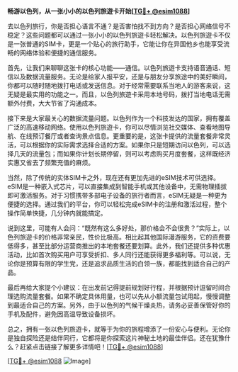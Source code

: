 **畅游以色列，从一张小小的以色列旅遊卡开始[[TG💪+ @esim1088](https://t.me/s/esim1088)]**

去以色列旅行，你是否担心语言不通？是否害怕找不到方向？是否担心网络信号不稳定？这些问题都可以通过一张小小的以色列旅遊卡轻松解决。以色列旅遊卡不仅是一张普通的SIM卡，更是一个贴心的旅行助手，它能让你在异国他乡也能享受流畅的网络体验和便捷的通信服务。

首先，让我们来聊聊这张卡的核心功能——通信。以色列旅遊卡支持语音通话、短信以及数据流量服务。无论是给家人报平安，还是与朋友分享旅途中的美好瞬间，你都可以随时随地拨打电话或发送信息。对于经常需要联系当地人的游客来说，这无疑是最实用的功能之一。而且，以色列旅遊卡采用本地号码，拨打当地电话无需额外付费，大大节省了沟通成本。

接下来是大家最关心的数据流量问题。以色列作为一个科技发达的国家，拥有覆盖广泛的高速移动网络。使用以色列旅遊卡，你可以尽情浏览社交媒体、查看地图导航、在线预订餐厅或者查询景点信息。更重要的是，这张卡提供的流量套餐非常灵活，可以根据你的实际需求选择合适的方案。如果你只是短期访问以色列，可以选择几天的流量包；而如果你计划长期停留，则可以考虑购买月度套餐，这样既经济实惠又省去了频繁充值的麻烦。

当然，除了传统的实体SIM卡之外，现在还有更加先进的eSIM技术可供选择。eSIM是一种嵌入式芯片，可以直接集成到智能手机或其他设备中，无需物理插拔即可激活服务。对于习惯携带多部电子设备的旅行者而言，eSIM无疑是一种更为便捷的选择。通过我们的平台，你可以轻松完成eSIM卡的注册和激活过程，整个操作简单快捷，几分钟内就能搞定。

说到这里，可能有人会问：“既然有这么多好处，那价格会不会很贵？”实际上，以色列旅遊卡的价格非常亲民，性价比极高。相比起其他国际漫游服务，它的资费要低得多，甚至比部分运营商推出的本地套餐还要划算。此外，我们还提供多种优惠活动，比如首次购买用户可享受折扣、多人同行还能获得更多福利等。可以说，无论你是预算有限的学生党，还是追求品质生活的白领一族，都能找到适合自己的产品。

最后再给大家提个小建议：在出发前记得提前规划好行程，并根据预计逗留时间合理选购流量套餐。如果不确定具体用量，也可以先从小额流量包试用起，慢慢调整到最适合自己的方案。另外，由于以色列的气候干燥炎热，请务必妥善保管好你的手机及配件，避免因高温导致设备损坏。

总之，拥有一张以色列旅遊卡，就等于为你的旅程增添了一份安心与便利。无论你是独自探险还是结伴同行，它都将是你探索这片神秘土地的最佳伴侣。还在犹豫什么？赶紧点击链接了解更多详情吧！[[TG💪+ @esim1088](https://t.me/s/esim1088)]

[[TG💪+ @esim1088](https://t.me/s/esim1088) ![Image](https://i.postimg.cc/4NQfJmqS/Snipaste-2025-05-13-00-14-12.png)]